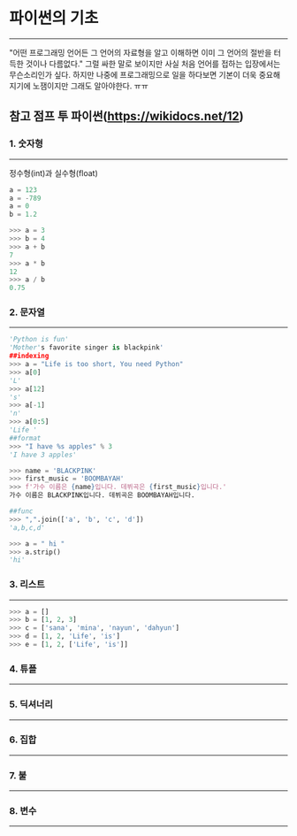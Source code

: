 # 파이썬의 기초
---

"어떤 프로그래밍 언어든 그 언어의 자료형을 알고 이해하면 이미 그 언어의 절반을 터득한 것이나 다름없다."
그럴 싸한 말로 보이지만 사실 처음 언어를 접하는 입장에서는 무슨소리인가 싶다.
하지만 나중에 프로그래밍으로 일을 하다보면 기본이 더욱 중요해 지기에 노잼이지만 그래도 알아야한다. ㅠㅠ

참고 점프 투 파이썬(https://wikidocs.net/12)
---


### 1. 숫자형
---
정수형(int)과 실수형(float)

```python
a = 123
a = -789
a = 0
b = 1.2

>>> a = 3
>>> b = 4
>>> a + b
7
>>> a * b
12
>>> a / b
0.75

```
### 2. 문자열
---

```python
'Python is fun'
'Mother's favorite singer is blackpink'
##indexing
>>> a = "Life is too short, You need Python"
>>> a[0]
'L'
>>> a[12]
's'
>>> a[-1]
'n'
>>> a[0:5]
'Life '
##format
>>> "I have %s apples" % 3
'I have 3 apples'

>>> name = 'BLACKPINK'
>>> first_music = 'BOOMBAYAH' 
>>> f'가수 이름은 {name}입니다. 데뷔곡은 {first_music}입니다.'
가수 이름은 BLACKPINK입니다. 데뷔곡은 BOOMBAYAH입니다.

##func
>>> ",".join(['a', 'b', 'c', 'd'])
'a,b,c,d'

>>> a = " hi "
>>> a.strip()
'hi'

```
### 3. 리스트
---
```python
>>> a = []
>>> b = [1, 2, 3]
>>> c = ['sana', 'mina', 'nayun', 'dahyun']
>>> d = [1, 2, 'Life', 'is']
>>> e = [1, 2, ['Life', 'is']]
```
### 4. 튜플
---

### 5. 딕셔너리
---

### 6. 집합
---

### 7. 불
---

### 8. 변수
---
